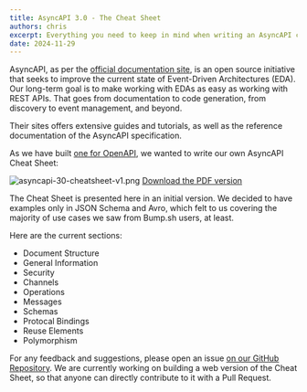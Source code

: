 ```yaml
---
title: AsyncAPI 3.0 - The Cheat Sheet
authors: chris
excerpt: Everything you need to keep in mind when writing an AsyncAPI contract, on a one-pager.
date: 2024-11-29
---
```


AsyncAPI, as per the [official documentation site](https://www.asyncapi.com/docs/concepts), is an open source initiative that seeks to improve the current state of Event-Driven Architectures (EDA). Our long-term goal is to make working with EDAs as easy as working with REST APIs. That goes from documentation to code generation, from discovery to event management, and beyond.

Their sites offers extensive guides and tutorials, as well as the reference documentation of the AsyncAPI specification.


As we have built [one for OpenAPI](_guides/openapi/specification/v3.1/cheatsheet.md), we wanted to write our own AsyncAPI Cheat Sheet:

![asyncapi-30-cheatsheet-v1.png](https://storage.googleapis.com/bump-blog-resources/asyncapi-30-cheatsheet/asyncapi-30-cheatsheet-v1.png)
[Download the PDF version](https://storage.googleapis.com/bump-blog-resources/asyncapi-30-cheatsheet/asyncapi-30-cheatsheet-v1.pdf)

The Cheat Sheet is presented here in an initial version. We decided to have examples only in JSON Schema and Avro, which felt to us covering the majority of use cases we saw from Bump.sh users, at least.

Here are the current sections:
* Document Structure
* General Information
* Security
* Channels
* Operations
* Messages
* Schemas
* Protocal Bindings
* Reuse Elements
* Polymorphism

For any feedback and suggestions, please open an issue [on our GitHub Repository](https://github.com/bump-sh/docs/issues). We are currently working on building a web version of the Cheat Sheet, so that anyone can directly contribute to it with a Pull Request.
